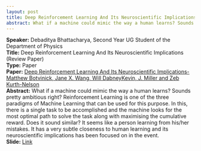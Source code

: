 ```yaml
---
layout: post
title: Deep Reinforcement Learning And Its Neuroscientific Implications
abstract: What if a machine could mimic the way a human learns? Sounds pretty ambitious right? Reinforcement Learning is one of the three paradigms of Machine Learning that can be used for this purpose. 
---
```

**Speaker:** Debaditya Bhattacharya, Second Year UG Student of the Department of Physics <br>
**Title:** Deep Reinforcement Learning And Its Neuroscientific Implications (Review Paper) <br>
**Type:** Paper <br>
**Paper:** [Deep Reinforcement Learning And Its Neuroscientific Implications-Matthew Botvinick, Jane X. Wang, Will DabneyKevin, J. Miller and Zeb Kurth-Nelson](https://www.sciencedirect.com/science/article/pii/S0896627320304682) <br>
**Abstract:** What if a machine could mimic the way a human learns? Sounds pretty ambitious right? Reinforcement Learning is one of the three paradigms of Machine Learning that can be used for this purpose. In this, there is a single task to be accomplished and the machine looks for the most optimal path to solve the task along with maximising the cumulative reward. Does it sound similar? It seems like a person learning from his/her mistakes. It has a very subtle closeness to human learning and its neuroscientific implications has been focused on in the event. <br>
**Slide:** [Link](https://drive.google.com/drive/folders/1q5PXGaDKLUPu1PjknMFpLTMffAFFrNsj) <br>
